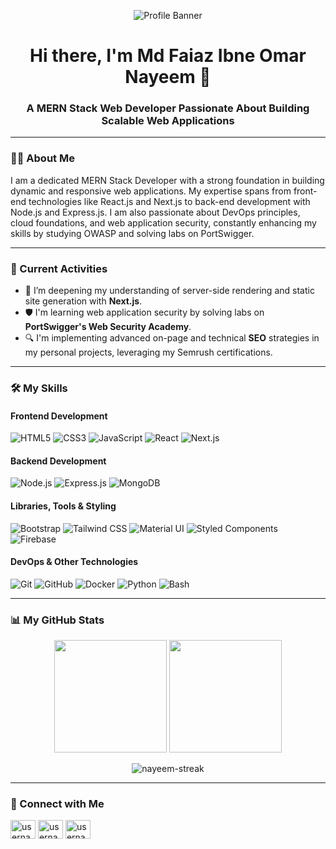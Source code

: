 <!-- Banner Image -->
<p align="center">
  <img src="https://i.ibb.co.com/bgNF0HT3/github-header-banner.png" alt="Profile Banner">
</p>

<h1 align="center">Hi there, I'm Md Faiaz Ibne Omar Nayeem 👋</h1>
<h3 align="center">A MERN Stack Web Developer Passionate About Building Scalable Web Applications</h3>

---

### 🙋‍♂️ About Me

I am a dedicated MERN Stack Developer with a strong foundation in building dynamic and responsive web applications. My expertise spans from front-end technologies like React.js and Next.js to back-end development with Node.js and Express.js. I am also passionate about DevOps principles, cloud foundations, and web application security, constantly enhancing my skills by studying OWASP and solving labs on PortSwigger.

---

### 🚀 Current Activities

- 🌱 I’m deepening my understanding of server-side rendering and static site generation with **Next.js**.
- 🛡️ I'm learning web application security by solving labs on **PortSwigger's Web Security Academy**.
- 🔍 I'm implementing advanced on-page and technical **SEO** strategies in my personal projects, leveraging my Semrush certifications.

---

### 🛠️ My Skills

#### Frontend Development

<p>
    <img src="https://img.shields.io/badge/HTML5-E34F26?style=for-the-badge&logo=html5&logoColor=white" alt="HTML5"/>
    <img src="https://img.shields.io/badge/CSS3-1572B6?style=for-the-badge&logo=css3&logoColor=white" alt="CSS3"/>
    <img src="https://img.shields.io/badge/JavaScript-F7DF1E?style=for-the-badge&logo=javascript&logoColor=black" alt="JavaScript"/>
    <img src="https://img.shields.io/badge/React-20232A?style=for-the-badge&logo=react&logoColor=61DAFB" alt="React"/>
    <img src="https://img.shields.io/badge/Next.js-000000?style=for-the-badge&logo=nextdotjs&logoColor=white" alt="Next.js"/>
</p>

#### Backend Development

<p>
    <img src="https://img.shields.io/badge/Node.js-339933?style=for-the-badge&logo=nodedotjs&logoColor=white" alt="Node.js"/>
    <img src="https://img.shields.io/badge/Express.js-000000?style=for-the-badge&logo=express&logoColor=white" alt="Express.js"/>
    <img src="https://img.shields.io/badge/MongoDB-47A248?style=for-the-badge&logo=mongodb&logoColor=white" alt="MongoDB"/>
</p>

#### Libraries, Tools & Styling

<p>
    <img src="https://img.shields.io/badge/Bootstrap-563D7C?style=for-the-badge&logo=bootstrap&logoColor=white" alt="Bootstrap"/>
    <img src="https://img.shields.io/badge/Tailwind_CSS-38B2AC?style=for-the-badge&logo=tailwind-css&logoColor=white" alt="Tailwind CSS"/>
    <img src="https://img.shields.io/badge/Material--UI-0081CB?style=for-the-badge&logo=material-ui&logoColor=white" alt="Material UI"/>
    <img src="https://img.shields.io/badge/Styled_Components-DB7093?style=for-the-badge&logo=styled-components&logoColor=white" alt="Styled Components"/>
    <img src="https://img.shields.io/badge/Firebase-FFCA28?style=for-the-badge&logo=firebase&logoColor=black" alt="Firebase"/>
</p>

#### DevOps & Other Technologies

<p>
    <img src="https://img.shields.io/badge/Git-F05032?style=for-the-badge&logo=git&logoColor=white" alt="Git"/>
    <img src="https://img.shields.io/badge/GitHub-100000?style=for-the-badge&logo=github&logoColor=white" alt="GitHub"/>
    <img src="https://img.shields.io/badge/Docker-2496ED?style=for-the-badge&logo=docker&logoColor=white" alt="Docker"/>
    <img src="https://img.shields.io/badge/Python-3776AB?style=for-the-badge&logo=python&logoColor=white" alt="Python"/>
    <img src="https://img.shields.io/badge/Bash-4EAA25?style=for-the-badge&logo=gnubash&logoColor=white" alt="Bash"/>
</p>

---

### 📊 My GitHub Stats

<p align="center">
  <img height="180em" src="https://github-readme-stats.vercel.app/api?username=usernayeem&show_icons=true&theme=dracula&include_all_commits=true&count_private=true"/>
  <img height="180em" src="https://github-readme-stats.vercel.app/api/top-langs/?username=usernayeem&layout=compact&langs_count=8&theme=dracula"/>
</p>
<p align="center">
  <img align="center" src="https://github-readme-streak-stats.herokuapp.com/?user=usernayeem&theme=dracula" alt="nayeem-streak" />
</p>

---

### 🔗 Connect with Me

<p align="left">
<a href="https://linkedin.com/in/usernayeem" target="blank"><img align="center" src="https://raw.githubusercontent.com/rahuldkjain/github-profile-readme-generator/master/src/images/icons/Social/linked-in-alt.svg" alt="usernayeem" height="30" width="40" /></a>
<a href="https://twitter.com/usernayeem" target="blank"><img align="center" src="https://raw.githubusercontent.com/rahuldkjain/github-profile-readme-generator/master/src/images/icons/Social/twitter.svg" alt="usernayeem" height="30" width="40" /></a>
<a href="https://github.com/usernayeem" target="blank"><img align="center" src="https://raw.githubusercontent.com/rahuldkjain/github-profile-readme-generator/master/src/images/icons/Social/github.svg" alt="usernayeem" height="30" width="40" /></a>
</p>
